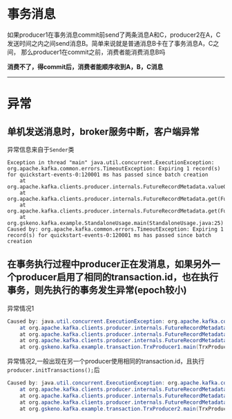 # 事务消息
如果producer1在事务消息commit前send了两条消息A和C，producer2在A，C发送时间之内之间send消息B。简单来说就是普通消息B卡在了事务消息A，C之间，
那么producer1在commit之前，消费者能消费消息B吗

**消费不了，得commit后，消费者能顺序收到A，B，C消息** 

---

# 异常

## 单机发送消息时，broker服务中断，客户端异常
异常信息来自于`Sender`类
```text
Exception in thread "main" java.util.concurrent.ExecutionException: org.apache.kafka.common.errors.TimeoutException: Expiring 1 record(s) for quickstart-events-0:120001 ms has passed since batch creation
	at org.apache.kafka.clients.producer.internals.FutureRecordMetadata.valueOrError(FutureRecordMetadata.java:97)
	at org.apache.kafka.clients.producer.internals.FutureRecordMetadata.get(FutureRecordMetadata.java:65)
	at org.apache.kafka.clients.producer.internals.FutureRecordMetadata.get(FutureRecordMetadata.java:30)
	at org.gskeno.kafka.example.StandaloneUsage.main(StandaloneUsage.java:25)
Caused by: org.apache.kafka.common.errors.TimeoutException: Expiring 1 record(s) for quickstart-events-0:120001 ms has passed since batch creation
```

## 在事务执行过程中producer正在发消息，如果另外一个producer启用了相同的transaction.id，也在执行事务，则先执行的事务发生异常(epoch较小)

异常情况1
```java
Caused by: java.util.concurrent.ExecutionException: org.apache.kafka.common.errors.InvalidProducerEpochException: Producer attempted to produce with an old epoch.
	at org.apache.kafka.clients.producer.internals.FutureRecordMetadata.valueOrError(FutureRecordMetadata.java:97)
	at org.apache.kafka.clients.producer.internals.FutureRecordMetadata.get(FutureRecordMetadata.java:65)
	at org.apache.kafka.clients.producer.internals.FutureRecordMetadata.get(FutureRecordMetadata.java:30)
	at org.gskeno.kafka.example.transaction.TrxProducer1.main(TrxProducer1.java:40)
```

异常情况2,一般出现在另一个producer使用相同的transaction.id，且执行`producer.initTransactions();`后
```java
Caused by: java.util.concurrent.ExecutionException: org.apache.kafka.common.errors.ProducerFencedException: There is a newer producer with the same transactionalId which fences the current one.
	at org.apache.kafka.clients.producer.internals.FutureRecordMetadata.valueOrError(FutureRecordMetadata.java:97)
	at org.apache.kafka.clients.producer.internals.FutureRecordMetadata.get(FutureRecordMetadata.java:65)
	at org.apache.kafka.clients.producer.internals.FutureRecordMetadata.get(FutureRecordMetadata.java:30)
	at org.gskeno.kafka.example.transaction.TrxProducer2.main(TrxProducer2.java:35)
```